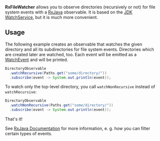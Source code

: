 **RxFileWatcher** allows you to observe directories (recursively or not) for file system events with a [RxJava](https://github.com/ReactiveX/RxJava) observable. It is based on the [JDK WatchService](https://docs.oracle.com/javase/8/docs/api/java/nio/file/WatchService.html), but it is much more convenient.

Usage
-------

The following example creates an observable that watches the given directory and all its subdirectories for file system events. Directories which are created later are watched, too. Each event will be emitted as a [WatchEvent](https://docs.oracle.com/javase/8/docs/api/java/nio/file/WatchEvent.html) and will be printed.

```java
DirectoryObservable
  .watchRecursive(Paths.get("some/directory/"))
  .subscribe(event -> System.out.println(event));
```
    
To watch only the top-level directory, you call `watchNonRecursive` instead of `watchRecursive`:

```java
DirectoryObservable
  .watchNonRecursive(Paths.get("some/directory/"))
  .subscribe(event -> System.out.println(event));
```

That's it!

See [RxJava Documentation](https://github.com/ReactiveX/RxJava/wiki) for more information, e. g. how you can filter certain types of events.